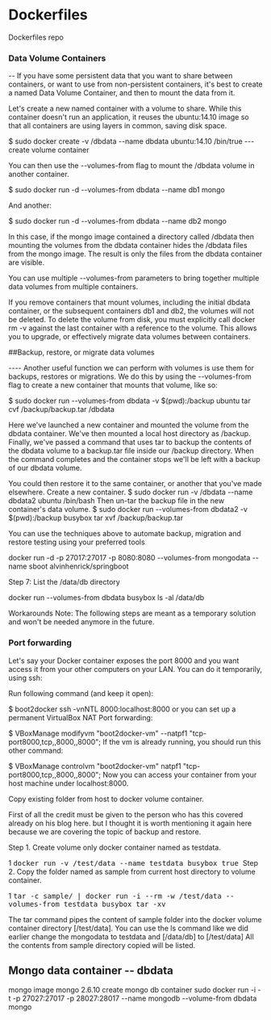 # Dockerfiles
Dockerfiles repo

### Data Volume Containers

-- If you have some persistent data that you want to share between containers, or want to use from non-persistent containers, it's best to create a named Data Volume Container, and then to mount the data from it.

Let's create a new named container with a volume to share. While this container doesn't run an application, it reuses the ubuntu:14.10 image so that all containers are using layers in common, saving disk space.

$ sudo docker create -v /dbdata --name dbdata ubuntu:14.10 /bin/true --- create volume container

You can then use the --volumes-from flag to mount the /dbdata volume in another container.

$ sudo docker run -d --volumes-from dbdata --name db1 mongo

And another:

$ sudo docker run -d --volumes-from dbdata --name db2 mongo

In this case, if the mongo image contained a directory called /dbdata then mounting the volumes from the dbdata container hides the /dbdata files from the mongo image. The result is only the files from the dbdata container are visible.

You can use multiple --volumes-from parameters to bring together multiple data volumes from multiple containers.

If you remove containers that mount volumes, including the initial dbdata container, or the subsequent containers db1 and db2, the volumes will not be deleted. To delete the volume from disk, you must explicitly call docker rm -v against the last container with a reference to the volume. This allows you to upgrade, or effectively migrate data volumes between containers.

##Backup, restore, or migrate data volumes

---- Another useful function we can perform with volumes is use them for backups, restores or migrations. We do this by using the --volumes-from flag to create a new container that mounts that volume, like so:

$ sudo docker run --volumes-from dbdata -v $(pwd):/backup ubuntu tar cvf /backup/backup.tar /dbdata

Here we've launched a new container and mounted the volume from the dbdata container. We've then mounted a local host directory as /backup. Finally, we've passed a command that uses tar to backup the contents of the dbdata volume to a backup.tar file inside our /backup directory. When the command completes and the container stops we'll be left with a backup of our dbdata volume.

You could then restore it to the same container, or another that you've made elsewhere. Create a new container.
$ sudo docker run -v /dbdata --name dbdata2 ubuntu /bin/bash
Then un-tar the backup file in the new container's data volume.
$ sudo docker run --volumes-from dbdata2 -v $(pwd):/backup busybox tar xvf /backup/backup.tar

You can use the techniques above to automate backup, migration and restore testing using your preferred tools


docker run -d -p 27017:27017 -p 8080:8080 --volumes-from mongodata --name sboot alvinhenrick/springboot

Step 7: List the /data/db directory

docker run --volumes-from dbdata busybox ls -al /data/db



Workarounds
Note: The following steps are meant as a temporary solution and won't be needed anymore in the future.

### Port forwarding

Let's say your Docker container exposes the port 8000 and you want access it from your other computers on your LAN. You can do it temporarily, using ssh:

Run following command (and keep it open):

$ boot2docker ssh -vnNTL 8000:localhost:8000
or you can set up a permanent VirtualBox NAT Port forwarding:

$ VBoxManage modifyvm "boot2docker-vm" --natpf1 "tcp-port8000,tcp,,8000,,8000";
If the vm is already running, you should run this other command:

$ VBoxManage controlvm "boot2docker-vm" natpf1 "tcp-port8000,tcp,,8000,,8000";
Now you can access your container from your host machine under localhost:8000.

Copy existing folder from host to docker volume container.

First of all the credit must be given to the person who has this covered already on his blog here. but I thought it is worth mentioning it again here because we are covering the topic of backup and restore.

Step 1. Create volume only docker container named as testdata.


1 <tt> docker run -v /test/data --name testdata busybox true </tt>
Step 2. Copy the folder named as sample from current host directory to volume container.

1 <tt> tar -c sample/ | docker run -i --rm -w /test/data --volumes-from testdata busybox tar -xv </tt>
 
 The tar command  pipes the content of sample folder into the docker volume container directory [/test/data].
You can use the ls command like we did earlier change the mongodata to testdata and [/data/db] to [/test/data]
All the contents from sample directory copied will be listed.


## Mongo data container -- dbdata
mongo image mongo 2.6.10
create mongo db container
sudo docker run -i -t -p 27027:27017 -p 28027:28017 --name mongodb  --volume-from dbdata mongo
